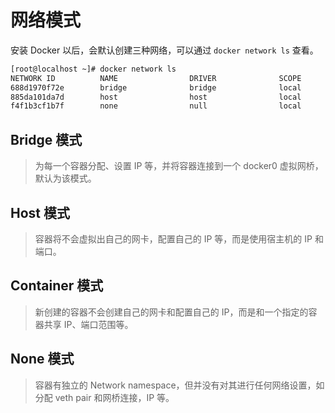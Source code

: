 # 网络模式

安装 Docker 以后，会默认创建三种网络，可以通过 `docker network ls` 查看。

```bash
[root@localhost ~]# docker network ls
NETWORK ID          NAME                DRIVER              SCOPE
688d1970f72e        bridge              bridge              local
885da101da7d        host                host                local
f4f1b3cf1b7f        none                null                local
```

## Bridge 模式

> 为每一个容器分配、设置 IP 等，并将容器连接到一个 docker0 虚拟网桥，默认为该模式。

## Host 模式

> 容器将不会虚拟出自己的网卡，配置自己的 IP 等，而是使用宿主机的 IP 和端口。

## Container 模式 

> 新创建的容器不会创建自己的网卡和配置自己的 IP，而是和一个指定的容器共享 IP、端口范围等。

## None 模式

> 容器有独立的 Network namespace，但并没有对其进行任何网络设置，如分配 veth pair 和网桥连接，IP 等。